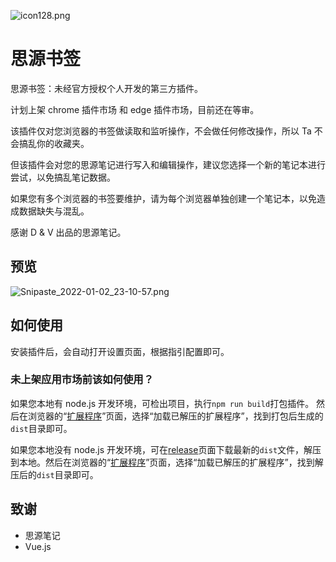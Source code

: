 <!--
 * @Author: NMTuan
 * @Email: NMTuan@qq.com
 * @Date: 2022-01-03 11:42:31
 * @LastEditTime: 2022-01-03 20:05:43
 * @LastEditors: NMTuan
 * @Description:
 * @FilePath: \sy_bookmarks\README.md
-->

![icon128.png](https://s2.loli.net/2022/01/03/2YrBPLAgoR1zfu6.png)

# 思源书签

思源书签：未经官方授权个人开发的第三方插件。

计划上架 chrome 插件市场 和 edge 插件市场，目前还在等审。

该插件仅对您浏览器的书签做读取和监听操作，不会做任何修改操作，所以 Ta 不会搞乱你的收藏夹。

但该插件会对您的思源笔记进行写入和编辑操作，建议您选择一个新的笔记本进行尝试，以免搞乱笔记数据。

如果您有多个浏览器的书签要维护，请为每个浏览器单独创建一个笔记本，以免造成数据缺失与混乱。

感谢 D & V 出品的思源笔记。

## 预览

![Snipaste_2022-01-02_23-10-57.png](https://s2.loli.net/2022/01/03/Yn8GrJFzp14WfRt.png)

## 如何使用

安装插件后，会自动打开设置页面，根据指引配置即可。

### 未上架应用市场前该如何使用？

如果您本地有 node.js 开发环境，可检出项目，执行`npm run build`打包插件。
然后在浏览器的“[扩展程序](chrome://extensions/)”页面，选择“加载已解压的扩展程序”，找到打包后生成的`dist`目录即可。

如果您本地没有 node.js 开发环境，可在[release](https://github.com/NMTuan/sy_bookmarks/releases)页面下载最新的`dist`文件，解压到本地。然后在浏览器的“[扩展程序](chrome://extensions/)”页面，选择“加载已解压的扩展程序”，找到解压后的`dist`目录即可。

## 致谢

-   思源笔记
-   Vue.js

